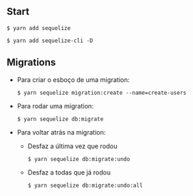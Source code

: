## Start

```
$ yarn add sequelize

$ yarn add sequelize-cli -D

```

## Migrations

- Para criar o esboço de uma migration:
  
  `$ yarn sequelize migration:create --name=create-users`

- Para rodar uma migration:
  
  `$ yarn sequelize db:migrate`

- Para voltar atrás na migration:
  - Desfaz a última vez que rodou
  	
    `$ yarn sequelize db:migrate:undo`
  
  - Desfaz a todas que já rodou
  	
    `$ yarn sequelize db:migrate:undo:all`
